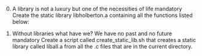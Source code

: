0. A library is not a luxury but one of the necessities of life mandatory
Create the static library libholberton.a containing all the functions listed
below:

1. Without libraries what have we? We have no past and no future mandatory
Create a script called create_static_lib.sh that creates a static library called
liball.a from all the .c files that are in the current directory.

